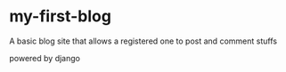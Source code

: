 # my-first-blog
A basic blog site that allows a registered one to post and comment stuffs 

powered by django
